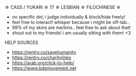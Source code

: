 ☆ CASS / YUKARI ☆ 17 ☆ LESBIAN ☆ FILOCHINESE ☆ 
- no specific dni; i judge individually & block/hide freely!
- feel free to interact! whisper because i might be off-tab..
- 99% of my skins are me/kins.. feel free to ask about that!
- shout out to my friends! i am usually sitting with them! <3

HELP SOURCES
- https://rentry.co/savehumanity
- https://rentry.co/charitylinks
- https://arab.org/click-to-help/
- https://www.bdsmovement.net
